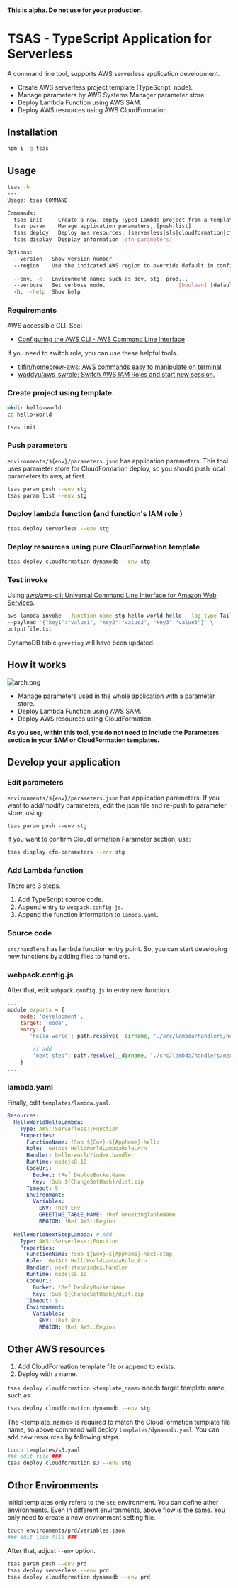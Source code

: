 #### This is alpha. Do not use for your production.

TSAS - TypeScript Application for Serverless
===

A command line tool, supports AWS serverless application development.

* Create AWS serverless project template (TypeScript, node).
* Manage parameters by AWS Systems Manager parameter store.
* Deploy Lambda Function using AWS SAM.
* Deploy AWS resources using AWS CloudFormation.

Installation
---
 
```bash
npm i -g tsas
```

Usage
---

```bash
tsas -h
---
Usage: tsas COMMAND

Commands:
  tsas init     Create a new, empty Typed Lambda project from a template.
  tsas param    Manage application parameters, [push|list]
  tsas deploy   Deploy aws resources, [serverless|sls|cloudformation|cfn]
  tsas display  Display information [cfn-parameters]

Options:
  --version   Show version number                                      [boolean]
  --region    Use the indicated AWS region to override default in config file.
                                                                        [string]
  --env, -e   Environment name; such as dev, stg, prod...               [string]
  --verbose   Set verbose mode.                       [boolean] [default: false]
  -h, --help  Show help                                                [boolean]
```

### Requirements

AWS accessible CLI. See:

* [Configuring the AWS CLI \- AWS Command Line Interface](https://docs.aws.amazon.com/cli/latest/userguide/cli-chap-configure.html)

If you need to switch role, you can use these helpful tools.

* [tilfin/homebrew\-aws: AWS commands easy to manipulate on terminal](https://github.com/tilfin/homebrew-aws)
* [waddyu/aws\_swrole: Switch AWS IAM Roles and start new session\.](https://github.com/waddyu/aws_swrole)


### Create project using template.

```bash
mkdir hello-world
cd hello-world

tsas init
```

### Push parameters

`environments/${env}/parameters.json` has application parameters. This tool uses parameter store for CloudFormation deploy, so you should push local parameters to aws, at first. 

```bash
tsas param push --env stg
tsas param list --env stg
```

### Deploy lambda function (and function's IAM role )

```bash
tsas deploy serverless --env stg 
```

### Deploy resources using pure CloudFormation template

```bash
tsas deploy cloudformation dynamodb --env stg 
```

### Test invoke

Using [aws/aws\-cli: Universal Command Line Interface for Amazon Web Services](https://github.com/aws/aws-cli).

```bash
aws lambda invoke --function-name stg-hello-world-hello --log-type Tail \
--payload '{"key1":"value1", "key2":"value2", "key3":"value3"}' \
outputfile.txt
```

DynamoDB table `greeting` will have been updated.

How it works
---

![arch.png](arch.png)


* Manage parameters used in the whole application with a parameter store.
* Deploy Lambda Function using AWS SAM.
* Deploy AWS resources using CloudFormation.



**As you see, within this tool, you do not need to include the Parameters section in your SAM or CloudFormation templates.**

Develop your application
---

### Edit parameters

`environments/${env}/parameters.json` has application parameters. If you want to add/modify parameters, edit the json file and re-push to parameter store, using:

```bas
tsas param push --env stg
``` 

If you want to confirm CloudFormation Parameter section, use:

```bash
tsas display cfn-parameters --env stg
```

### Add Lambda function 

There are 3 steps.

1. Add TypeScript source code.
2. Append entry to `webpack.config.js`.
3. Append the function information to `lambda.yaml`. 

### Source code

`src/handlers` has lambda function entry point. So, you can start developing new functions by adding files to handlers.

### webpack.config.js

After that, edit `webpack.config.js` to entry new function.

```js
...
module.exports = {
    mode: 'development',
    target: 'node',
    entry: {
       'hello-world': path.resolve(__dirname, './src/lambda/handlers/hello/hello-world.ts'),

        // add
        'next-step': path.resolve(__dirname, './src/lambda/handlers/next/next-step.ts'), 
    }
...    
```

### lambda.yaml

Finally, edit `templates/lambda.yaml`.

```yaml
Resources:
  HelloWorldHelloLambda:
    Type: AWS::Serverless::Function
    Properties:
      FunctionName: !Sub ${Env}-${AppName}-hello
      Role: !GetAtt HelloWorldLambdaRole.Arn
      Handler: hello-world/index.handler
      Runtime: nodejs8.10
      CodeUri:
        Bucket: !Ref DeployBucketName
        Key: !Sub ${ChangeSetHash}/dist.zip
      Timeout: 5
      Environment:
        Variables:
          ENV: !Ref Env
          GREETING_TABLE_NAME: !Ref GreetingTableName
          REGION: !Ref AWS::Region
            
  HelloWorldNextStepLambda: # Add
    Type: AWS::Serverless::Function
    Properties:
      FunctionName: !Sub ${Env}-${AppName}-next-step
      Role: !GetAtt HelloWorldLambdaRole.Arn
      Handler: next-step/index.handler
      Runtime: nodejs8.10
      CodeUri:
        Bucket: !Ref DeployBucketName
        Key: !Sub ${ChangeSetHash}/dist.zip
      Timeout: 5
      Environment:
        Variables:
          ENV: !Ref Env
          REGION: !Ref AWS::Region
```


Other AWS resources
---

1. Add CloudFormation template file or append to exists.
2. Deploy with a name.

`tsas deploy cloudformation <template_name>` needs target template name, such as:

```bash
tsas deploy cloudformation dynamodb --env stg
```

The <template_name> is required to match the CloudFormation template file name, so above command will deploy `templates/dynamodb.yaml`.
You can add new resources by following steps.

```bash
touch templates/s3.yaml
### edit file ###
tsas deploy cloudformation s3 --env stg
```


Other Environments
---

Initial templates only refers to the `stg` environment. You can define ather environments. 
Even in different environments, above flow is the same.
You only need to create a new environment setting file.

```bash
touch environments/prd/variables.json
### edit json file ###
```

After that, adjust `--env` option.

```bash
tsas param push --env prd
tsas deploy serverless --env prd 
tsas deploy cloudformation dynamodb --env prd
```
